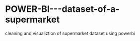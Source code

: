 # POWER-BI---dataset-of-a-supermarket
cleaning and visualiztion of supermarket dataset using powerbi
